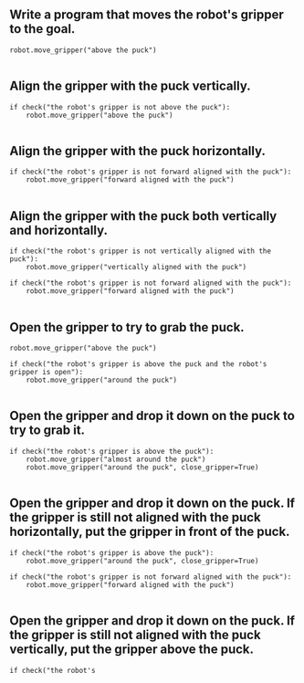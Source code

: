 



```

```

## Write a program that moves the robot's gripper to the goal.

```
robot.move_gripper("above the puck")
```

```

```

## Align the gripper with the puck vertically.

```
if check("the robot's gripper is not above the puck"):
    robot.move_gripper("above the puck")
```

```

```

## Align the gripper with the puck horizontally.

```
if check("the robot's gripper is not forward aligned with the puck"):
    robot.move_gripper("forward aligned with the puck")
```

```

```

## Align the gripper with the puck both vertically and horizontally.

```
if check("the robot's gripper is not vertically aligned with the puck"):
    robot.move_gripper("vertically aligned with the puck")

if check("the robot's gripper is not forward aligned with the puck"):
    robot.move_gripper("forward aligned with the puck")
```

```

```

## Open the gripper to try to grab the puck.

```
robot.move_gripper("above the puck")

if check("the robot's gripper is above the puck and the robot's gripper is open"):
    robot.move_gripper("around the puck")
```

```

```

## Open the gripper and drop it down on the puck to try to grab it.

```
if check("the robot's gripper is above the puck"):
    robot.move_gripper("almost around the puck")
    robot.move_gripper("around the puck", close_gripper=True)
```

```

```

## Open the gripper and drop it down on the puck. If the gripper is still not aligned with the puck horizontally, put the gripper in front of the puck.

```
if check("the robot's gripper is above the puck"):
    robot.move_gripper("around the puck", close_gripper=True)

if check("the robot's gripper is not forward aligned with the puck"):
    robot.move_gripper("forward aligned with the puck")
```

```

```

## Open the gripper and drop it down on the puck. If the gripper is still not aligned with the puck vertically, put the gripper above the puck.

```
if check("the robot's
